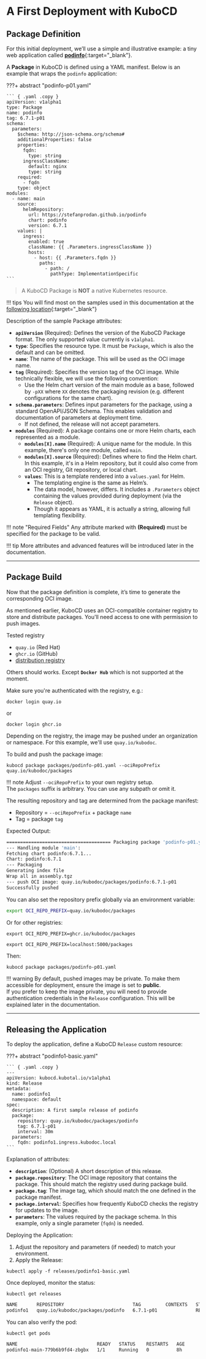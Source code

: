 
# A First Deployment with KuboCD

## Package Definition

For this initial deployment, we’ll use a simple and illustrative example: a tiny web application called [**podinfo**](https://github.com/stefanprodan/podinfo){:target="_blank"}.

A **Package** in KuboCD is defined using a YAML manifest. Below is an example that wraps the `podinfo` application:

???+ abstract "podinfo-p01.yaml"

    ``` { .yaml .copy }
    apiVersion: v1alpha1
    type: Package
    name: podinfo
    tag: 6.7.1-p01
    schema:
      parameters:
        $schema: http://json-schema.org/schema#
        additionalProperties: false
        properties:
          fqdn:
            type: string
          ingressClassName:
            default: nginx
            type: string
        required:
          - fqdn
        type: object
    modules:
      - name: main
        source:
          helmRepository:
            url: https://stefanprodan.github.io/podinfo
            chart: podinfo
            version: 6.7.1
        values: |
          ingress:
            enabled: true
            className: {{ .Parameters.ingressClassName }}
            hosts:
              - host: {{ .Parameters.fqdn }}
                paths:
                  - path: /
                    pathType: ImplementationSpecific
    ```

> A KuboCD Package is **NOT** a native Kubernetes resource.

!!! tips
    You will find most on the samples used in this documentation at the [following location](https://github.com/kubocd/kubocd-doc/tree/main/samples){:target="_blank"}

Description of the sample Package attributes:

- **`apiVersion`** (Required): Defines the version of the KuboCD Package format. The only supported value currently is `v1alpha1`.
- **`type`**: Specifies the resource type. It must be `Package`, which is also the default and can be omitted.
- **`name`**: The name of the package. This will be used as the OCI image name.
- **`tag`** (Required): Specifies the version tag of the OCI image. While technically flexible, we will use the following convention:
    - Use the Helm chart version of the main module as a base, followed by `-pXX` where `XX` denotes the packaging revision (e.g. different configurations for the same chart).
- **`schema.parameters`**: Defines input parameters for the package, using a standard OpenAPI/JSON Schema. This enables validation and documentation of parameters at deployment time.
    - If not defined, the release will not accept parameters.
- **`modules`** (Required): A package contains one or more Helm charts, each represented as a module.
    - **`modules[X].name`** (Required): A unique name for the module. In this example, there's only one module, called `main`.
    - **`modules[X].source`** (Required): Defines where to find the Helm chart. In this example, it's in a Helm repository, but it could also come from an OCI registry, Git repository, or local chart.
    - **`values`**: This is a template rendered into a `values.yaml` for Helm. 
        - The templating engine is the same as Helm’s.
        - The data model, however, differs. It includes a `.Parameters` object containing the values provided during deployment (via the `Release` object).
        - Though it appears as YAML, it is actually a string, allowing full templating flexibility.

!!! note "Required Fields"
    Any attribute marked with **(Required)** must be specified for the package to be valid.

!!! tip
    More attributes and advanced features will be introduced later in the documentation.

---

## Package Build

Now that the package definition is complete, it’s time to generate the corresponding OCI image.

As mentioned earlier, KuboCD uses an OCI-compatible container registry to store and distribute packages. You'll need access to one with permission to push images.

Tested registry

- `quay.io` (Red Hat)
- `ghcr.io` (GitHub)
- [distribution registry](https://github.com/distribution/distribution)

Others should works. Except **`Docker Hub`** which is not supported at the moment.

Make sure you're authenticated with the registry, e.g.:

``` { .bash .copy }
docker login quay.io
```

or

``` { .bash .copy }
docker login ghcr.io
```

Depending on the registry, the image may be pushed under an organization or namespace. For this example, we'll use `quay.io/kubodoc`.

To build and push the package image:

``` { .bash .copy }
kubocd package packages/podinfo-p01.yaml --ociRepoPrefix quay.io/kubodoc/packages
```

!!! note
    Adjust `--ociRepoPrefix` to your own registry setup.<br>The `packages` suffix is arbitrary. You can use any subpath or omit it.

The resulting repository and tag are determined from the package manifest:

- Repository = `--ociRepoPrefix` + package `name`
- Tag = package `tag`

Expected Output:

``` bash
====================================== Packaging package 'podinfo-p01.yaml'
--- Handling module 'main':
Fetching chart podinfo:6.7.1...
Chart: podinfo:6.7.1
--- Packaging
Generating index file
Wrap all in assembly.tgz
--- push OCI image: quay.io/kubodoc/packages/podinfo:6.7.1-p01
Successfully pushed
```

You can also set the repository prefix globally via an environment variable:

```bash { .bash .copy }
export OCI_REPO_PREFIX=quay.io/kubodoc/packages
```

Or for other registries:

``` { .bash .copy }
export OCI_REPO_PREFIX=ghcr.io/kubodoc/packages
```

``` { .bash .copy }
export OCI_REPO_PREFIX=localhost:5000/packages
```

Then: 

``` { .bash .copy }
kubocd package packages/podinfo-p01.yaml
```


!!! warning
    By default, pushed images may be private. To make them accessible for deployment, ensure the image is set to **public**.
    <br>
    If you prefer to keep the image private, you will need to provide authentication credentials in the `Release` configuration. This will be explained later in the documentation.

---

## Releasing the Application

To deploy the application, define a KuboCD `Release` custom resource:

???+ abstract "podinfo1-basic.yaml"

    ``` { .yaml .copy }
    ---
    apiVersion: kubocd.kubotal.io/v1alpha1
    kind: Release
    metadata:
      name: podinfo1
      namespace: default
    spec:
      description: A first sample release of podinfo
      package:
        repository: quay.io/kubodoc/packages/podinfo
        tag: 6.7.1-p01
        interval: 30m
      parameters:
        fqdn: podinfo1.ingress.kubodoc.local
    ```

Explanation of attributes:

- **`description`**: (Optional) A short description of this release.
- **`package.repository`**: The OCI image repository that contains the package. This should match the registry used during package build.
- **`package.tag`**: The image tag, which should match the one defined in the package manifest.
- **`package.interval`**: Specifies how frequently KuboCD checks the registry for updates to the image.
- **`parameters`**: The values required by the package schema. In this example, only a single parameter (`fqdn`) is needed.

Deploying the Application:

1. Adjust the repository and parameters (if needed) to match your environment.
2. Apply the Release:

``` { .bash .copy }
kubectl apply -f releases/podinfo1-basic.yaml
```

Once deployed, monitor the status:

```{ .bash .copy }
kubectl get releases
```

```bash
NAME       REPOSITORY                         TAG         CONTEXTS   STATUS   READY   WAIT   PRT   AGE     DESCRIPTION
podinfo1   quay.io/kubodoc/packages/podinfo   6.7.1-p01              READY    1/1            -     6m40s   A first sample release of podinfo
```

You can also verify the pod:

```{ .bash .copy }
kubectl get pods
```

```bash
NAME                             READY   STATUS    RESTARTS   AGE
podinfo1-main-779b6b9fd4-zbgbx   1/1     Running   0          8h
```
